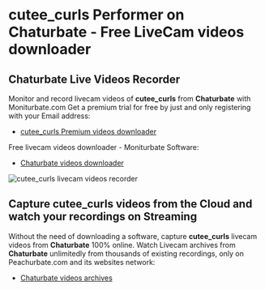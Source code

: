 # cutee_curls Performer on Chaturbate - Free LiveCam videos downloader

## Chaturbate Live Videos Recorder

Monitor and record livecam videos of **cutee_curls** from **Chaturbate** with Moniturbate.com
Get a premium trial for free by just and only registering with your Email address:
* [cutee_curls Premium videos downloader](https://moniturbate.com/request-demo-licence-key.html)

Free livecam videos downloader - Moniturbate Software:
* [Chaturbate videos downloader](https://moniturbate.com/moniturbate-download-software.html)

![cutee_curls livecam videos recorder](https://peachurnet.com/templates/moniturbate-software.png)


## Capture cutee_curls videos from the Cloud and watch your recordings on Streaming

Without the need of downloading a software, capture **cutee_curls** livecam videos from **Chaturbate** 100% online.
Watch Livecam archives from **Chaturbate** unlimitedly from thousands of existing recordings, only on Peachurbate.com and its websites network:
* [Chaturbate videos archives](https://peachurnet.com/)